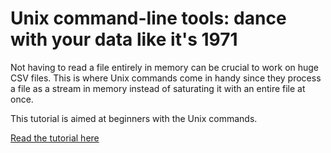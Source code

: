 # Unix command-line tools: dance with your data like it's 1971

Not having to read a file entirely in memory can be crucial to work on huge CSV files.
This is where Unix commands come in handy since they process a file as a stream in memory instead of saturating it with an entire file at once.

This tutorial is aimed at beginners with the Unix commands.

[Read the tutorial here](tutorial.ipynb)